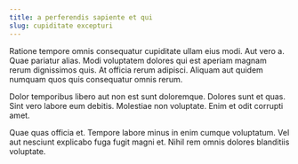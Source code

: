 ```yaml
---
title: a perferendis sapiente et qui
slug: cupiditate excepturi
---
```


Ratione tempore omnis consequatur cupiditate ullam eius modi. Aut vero a. Quae pariatur alias. Modi voluptatem dolores qui est aperiam magnam rerum dignissimos quis. At officia rerum adipisci. Aliquam aut quidem numquam quos quis consequatur omnis rerum.

Dolor temporibus libero aut non est sunt doloremque. Dolores sunt et quas. Sint vero labore eum debitis. Molestiae non voluptate. Enim et odit corrupti amet.

Quae quas officia et. Tempore labore minus in enim cumque voluptatum. Vel aut nesciunt explicabo fuga fugit magni et. Nihil rem omnis dolores blanditiis voluptate.
